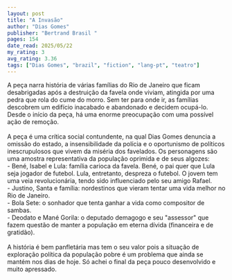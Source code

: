 ```yaml
---
layout: post
title: "A Invasão"
author: "Dias Gomes"
publisher: "Bertrand Brasil "
pages: 154
date_read: 2025/05/22
my_rating: 3
avg_rating: 3.36
tags: ["Dias Gomes", "brazil", "fiction", "lang-pt", "teatro"]
---
```


A peça narra história de várias famílias do Rio de Janeiro que ficam desabrigadas após a destruição da favela onde viviam, atingida por uma pedra que rola do cume do morro. Sem ter para onde ir, as famílias descobrem um edifício inacabado e abandonado e decidem ocupá-lo. Desde o início da peça, há uma enorme preocupação com uma possível ação de remoção. <br/><br/>A peça é uma crítica social contundente, na qual Dias Gomes denuncia a omissão do estado, a insensibilidade da polícia e o oportunismo de políticos inescrupulosos que vivem da miséria dos favelados. Os personagens são uma amostra representativa da população oprimida e de seus algozes:<br/>- Bené, Isabel e Lula: família carioca da favela. Bené, o pai quer que Lula seja jogador de futebol. Lula, entretanto, despreza o futebol. O jovem tem uma veia revolucionária, tendo sido influenciado pelo seu amigo Rafael.<br/>- Justino, Santa e família: nordestinos que vieram tentar uma vida melhor no Rio de Janeiro.<br/>- Bola Sete: o sonhador que tenta ganhar a vida como compositor de sambas.<br/>- Deodato e Mané Gorila: o deputado demagogo e seu "assessor" que fazem questão de manter a população em eterna dívida (financeira e de gratidão).<br/><br/>A história é bem panfletária mas tem o seu valor pois a situação de exploração política da população pobre é um problema que ainda se mantém nos dias de hoje. Só achei o final da peça pouco desenvolvido e muito apressado.

